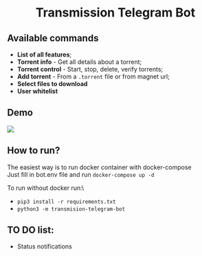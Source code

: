 <h1 align="center">
  Transmission Telegram Bot
</h1>

## Available commands
* <b>List of all features</b>;
* <b>Torrent info</b> - Get all details about a torrent;
* <b>Torrent control</b> - Start, stop, delete, verify torrents;
* <b>Add torrent</b> - From a <code>.torrent</code> file or from magnet url;
* <b>Select files to download</b>
* <b>User whitelist</b>
## Demo
![](demo/demo.gif)

## How to run?
The easiest way is to run docker container with docker-compose\
Just fill in bot.env file and run <code>docker-compose up -d</code>

To run without docker run:\
* <code>pip3 install -r requirements.txt</code>
* <code>python3 -m transmision-telegram-bot</code>

## TO DO list:
* Status notifications
